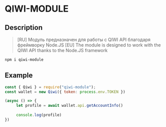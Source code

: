 # QIWI-MODULE

## Description

>[RU] Модуль предназначен для работы с QIWI API благодаря фреймворку Node.JS
>[EU] The module is designed to work with the QIWI API thanks to the Node.JS framework

```bash
npm i qiwi-module
```

## Example

```js
const { Qiwi } = require("qiwi-module");
const wallet = new Qiwi({ token: process.env.TOKEN })

(async () => {
     let profile = await wallet.api.getAccountInfo()
    
     console.log(profile)
})
```
